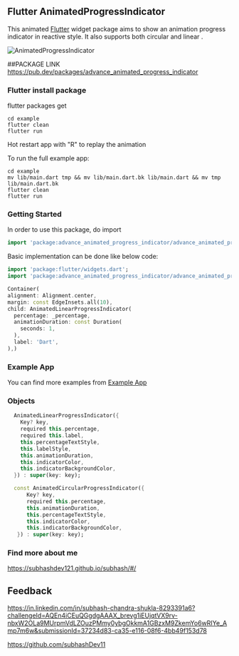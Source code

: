 ## Flutter AnimatedProgressIndicator

This animated  [Flutter](https://flutter.io) widget package aims to show an animation progress indicator in reactive style. It also supports both circular and linear .

![AnimatedProgressIndicator](https://user-images.githubusercontent.com/93323979/162623716-0e3cdebb-ff91-4292-9cd6-2e286437b24c.gif)

##PACKAGE LINK
https://pub.dev/packages/advance_animated_progress_indicator

### Flutter install package

flutter packages get
```
cd example
flutter clean
flutter run
```
Hot restart app with "R" to replay the animation

To run the full example app:
```
cd example
mv lib/main.dart tmp && mv lib/main.dart.bk lib/main.dart && mv tmp lib/main.dart.bk
flutter clean
flutter run
```

### Getting Started

In order to use this package, do import
```dart
import 'package:advance_animated_progress_indicator/advance_animated_progress_indicator.dart';
```

Basic implementation can be done like below code:
```dart
import 'package:flutter/widgets.dart';
import 'package:advance_animated_progress_indicator/advance_animated_progress_indicator.dart';

Container(
alignment: Alignment.center,
margin: const EdgeInsets.all(10),
child: AnimatedLinearProgressIndicator(
  percentage: _percentage,
  animationDuration: const Duration(
    seconds: 1,
  ),
  label: 'Dart',
),)
```

### Example App
You can find more examples from [Example App](example)


### Objects
```dart
  AnimatedLinearProgressIndicator({
    Key? key,
    required this.percentage,
    required this.label,
    this.percentageTextStyle,
    this.labelStyle,
    this.animationDuration,
    this.indicatorColor,
    this.indicatorBackgroundColor,
  }) : super(key: key);

  const AnimatedCircularProgressIndicator({
      Key? key,
      required this.percentage,
      this.animationDuration,
      this.percentageTextStyle,
      this.indicatorColor,
      this.indicatorBackgroundColor,
   }) : super(key: key);

 ```


### Find more about me 
https://subhashdev121.github.io/subhash/#/
## Feedback 
https://in.linkedin.com/in/subhash-chandra-shukla-8293391a6?challengeId=AQEn4iCEuQGgdgAAAX_brevg1iEUjqtVX9rv-nbxW2OLa9MUrpmVdLZOuzPMmy0ybgOkkmA1GBzxM9ZkemYo6wRIYe_Amp7m6w&submissionId=37234d83-ca35-e116-08f6-4bb49f153d78

https://github.com/subhashDev11
